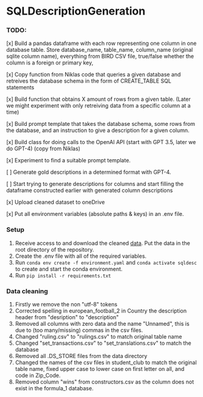 # SQLDescriptionGeneration

### TODO:

[x] Build a pandas dataframe with each row representing one column in one database table. Store database_name, table_name, column_name (original sqlite column name), everything from BIRD CSV file, true/false whether the column is a foreign or primary key,

[x] Copy function from Niklas code that queries a given database and retreives the database schema in the form of CREATE_TABLE SQL statements

[x] Build function that obtains X amount of rows from a given table. (Later we might experiment with only retreiving data from a specific column at a time)

[x] Build prompt template that takes the database schema, some rows from the database, and an instruction to give a description for a given column.  

[x] Build class for doing calls to the OpenAI API (start with GPT 3.5, later we do GPT-4) (copy from Niklas)

[x] Experiment to find a suitable prompt template.

[ ] Generate gold descriptions in a determined format with GPT-4.

[ ] Start trying to generate descriptions for columns and start filling the dataframe constructed earlier with generated column descriptions

[x] Upload cleaned dataset to oneDrive

[x] Put all environment variables (absolute paths & keys) in an .env file.
 

### Setup
1. Receive access to and download the cleaned [data](https://liuonline-my.sharepoint.com/:f:/r/personal/erila018_student_liu_se/Documents/SQL_DESCRIPTION_GENERATION?csf=1&web=1&e=aarwSi). Put the data in the root directory of the repository.
2. Create the .env file with all of the required variables.
3. Run `conda env create -f environment.yaml` and `conda activate sqldesc` to create and start the conda environment. 
4. Run `pip install -r requirements.txt`

### Data cleaning 

1. Firstly we remove the non "utf-8" tokens 
2. Corrected spelling in european_football_2 in Country the description header from "desription" to "description"
3. Removed all columns with zero data and the name "Unnamed", this is due to (too many/missing) commas in the csv files. 
4. Changed "ruling.csv" to "rulings.csv" to match original table name 
5. Changed "set_transactions.csv" to "set_translations.csv" to match the database 
6. Removed all .DS_STORE files from the data directory 
7. Changed the names of the csv files in student_club to match the original table name, fixed upper case to lower case on first letter on all, and code in Zip_Code. 
8. Removed column "wins" from constructors.csv as the column does not exist in the formula_1 database.

 
